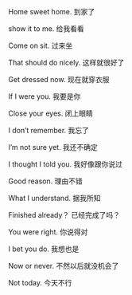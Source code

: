Home sweet home. 到家了

show it to me. 给我看看

Come on sit. 过来坐

That should do nicely. 这样就很好了

Get dressed now. 现在就穿衣服

If I were you. 我要是你

Close your eyes. 闭上眼睛

I don’t remember. 我忘了

I’m not sure yet. 我还不确定

I thought I told you. 我好像跟你说过

Good reason. 理由不错

What I understand. 据我所知

Finished already？ 已经完成了吗？

You were right. 你说得对

I bet you do. 我想也是

Now or never. 不然以后就没机会了

Not today. 今天不行